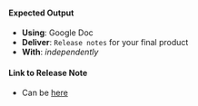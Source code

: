#### Expected Output
- **Using**: Google Doc
- **Deliver**: `Release notes` for your final product
- **With**: *independently*

#### Link to Release Note
- Can be [here](https://docs.google.com/a/andela.com/document/d/1r8G3k_z55pf5quGFzEnBMuanCzGGxnTRiVNZILtc6fQ/edit?usp=sharing)
